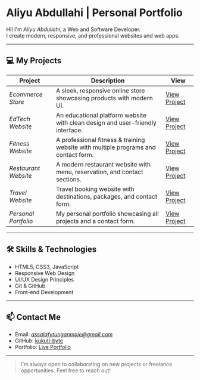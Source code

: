 # Aliyu Abdullahi | Personal Portfolio

Hi! I'm *Aliyu Abdullahi*, a Web and Software Developer.  
I create modern, responsive, and professional websites and web apps.  

---

## 💻 My Projects

| Project | Description | View |
|---------|-------------|------|
| *Ecommerce Store* | A sleek, responsive online store showcasing products with modern UI. | [View Project](https://kukuti-byte.github.io/Portfolio/Ecommerce-Store/) |
| *EdTech Website* | An educational platform website with clean design and user-friendly interface. | [View Project](https://kukuti-byte.github.io/Portfolio/EdTech-Website/) |
| *Fitness Website* | A professional fitness & training website with multiple programs and contact form. | [View Project](https://kukuti-byte.github.io/Portfolio/Fitness-Website/) |
| *Restaurant Website* | A modern restaurant website with menu, reservation, and contact sections. | [View Project](https://kukuti-byte.github.io/Portfolio/Restaurant-Website/) |
| *Travel Website* | Travel booking website with destinations, packages, and contact form. | [View Project](https://kukuti-byte.github.io/Portfolio/Travel-Website/) |
| *Personal Portfolio* | My personal portfolio showcasing all projects and a contact form. | [View Project](https://kukuti-byte.github.io/Portfolio/Personal-Portfolio/) |

---

## 🛠 Skills & Technologies
- HTML5, CSS3, JavaScript
- Responsive Web Design
- UI/UX Design Principles
- Git & GitHub
- Front-end Development

---

## 📫 Contact Me
- Email: *assalafytunganmaje@gmail.com*  
- GitHub: [kukuti-byte](https://github.com/kukuti-byte)  
- Portfolio: [Live Portfolio](https://kukuti-byte.github.io/portfolio2/)

---

> I’m always open to collaborating on new projects or freelance opportunities. Feel free to reach out!
